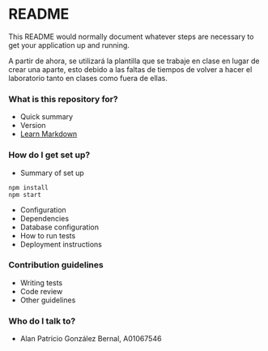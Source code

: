 # README #

This README would normally document whatever steps are necessary to get your application up and running.

A partir de ahora, se utilizará la plantilla que se trabaje en clase en lugar de crear una aparte, esto debido
a las faltas de tiempos de volver a hacer el laboratorio tanto en clases como fuera de ellas.

### What is this repository for? ###

* Quick summary
* Version
* [Learn Markdown](https://bitbucket.org/tutorials/markdowndemo)

### How do I get set up? ###

* Summary of set up

```
npm install
npm start
```

* Configuration
* Dependencies
* Database configuration
* How to run tests
* Deployment instructions

### Contribution guidelines ###

* Writing tests
* Code review
* Other guidelines

### Who do I talk to? ###

* Alan Patricio González Bernal, A01067546
